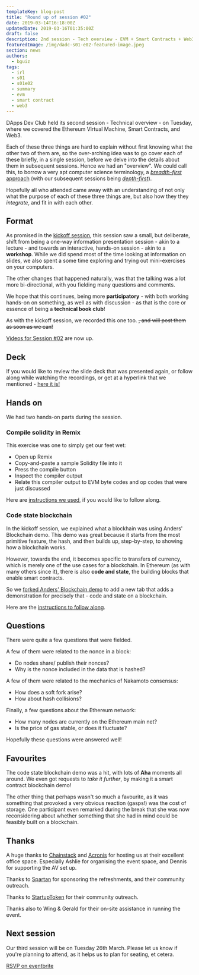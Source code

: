 ```yaml
---
templateKey: blog-post
title: "Round up of session #02"
date: 2019-03-14T16:18:00Z
updatedDate: 2019-03-16T01:35:00Z
draft: false
description: 2nd session - Tech overview - EVM + Smart Contracts + Web3
featuredImage: /img/dadc-s01-e02-featured-image.jpeg
section: news
authors:
  - bguiz
tags:
  - irl
  - s01
  - s01e02
  - summary
  - evm
  - smart contract
  - web3
---
```


DApps Dev Club held its second session - Technical overview - on Tuesday,
where we covered the Ethereum Virtual Machine, Smart Contracts, and Web3.

Each of these three things are hard to explain without first knowing what the other
two of them are, so the over-arching idea was to go cover each of these briefly,
in a single session, before we delve into the details about them in subsequent
sessions. Hence we had an "overview". We could call this, to borrow a very apt
computer science terminology, a
[*breadth-first* approach](https://en.wikipedia.org/wiki/Breadth-first_search)
(with our subsequent sessions being
[*depth-first*](https://en.wikipedia.org/wiki/Depth-first_search)).

Hopefully all who attended came away with an understanding of
not only what the purpose of each of these three things are, but also how
they they *integrate*, and fit in with each other.

<!-- excerpt -->

## Format

As promised in the [kickoff session](https://dappsdev.org/blog/2018-02-25-dapps-dev-club-kickoff-session/),
this session saw a small, but deliberate, shift from being a one-way information
presentation session - akin to a lecture - and towards an interactive, hands-on
session - akin to a **workshop**.
While we did spend most of the time looking at information on slides, we also spent a some time exploring and trying out  mini-exercises on your computers.

The other changes that happened naturally, was that the talking was a lot more
bi-directional, with you fielding many questions and comments.

We hope that this continues, being more **participatory** - with both working
hands-on on something, as well as with discussion - as that is the core or
essence of being a **technical book club**!

As with the kickoff session, we recorded this one too. ~~, and will post them as soon as we can!~~

[Videos for Session #02](/blog/2019-03-16-dapps-dev-club-2nd-session-videos/)
are now up.

## Deck

If you would like to review the slide deck that was presented again, or follow
along while watching the recordings, or get at a hyperlink that we mentioned -
[here it is!](https://dappsdev.org/deck/s01e02/ "DApps Dev Club S01E02 Slide Deck")

## Hands on

We had two hands-on parts during the session.

### Compile solidity in Remix

This exercise was one to simply get our feet wet:

- Open up Remix
- Copy-and-paste a sample Solidity file into it
- Press the compile button
- Inspect the compiler output
- Relate this compiler output to EVM byte codes and op codes that were just discussed

Here are [instructions we used](https://gist.github.com/bguiz/3d7048362323cc76931f72719972dc3b "compile and inspect solidity demo instructions"),
if you would like to follow along.

### Code state blockchain

In the kickoff session, we explained what a blockhain was using Anders' Blockchain demo.
This demo was great because it starts from the most primitive feature, the hash,
and then builds up, step-by-step, to showing how a blockchain works.

However, towards the end, it becomes specific to transfers of currency, which is
merely one of the use cases for a blockchain. In Ethereum (as with many others since it),
there is also **code and state**, the building blocks that enable smart contracts.

So we [forked Anders' Blockchain demo](https://github.com/anders94/blockchain-demo/compare/master...dapps-dev-club:feat/codestate)
to add a new tab that adds a demonstration for precisely that - code and state on a blockchain.

Here are the [instructions to follow along](https://gist.github.com/bguiz/d9737ab76bf58ab20b4884f3f15bcb39 "code state blockchain demo instructions").

## Questions

There were quite a few questions that were fielded.

A few of them were related to the nonce in a block:

- Do nodes share/ publish their nonces?
- Why is the nonce included in the data that is hashed?

A few of them were related to the mechanics of Nakamoto consensus:

- How does a soft fork arise?
- How about hash collisions?

Finally, a few questions about the Ethereum network:

- How many nodes are currently on the Ethereum main net?
- Is the price of gas stable, or does it fluctuate?

Hopefully these questions were answered well!

## Favourites

The code state blockchain demo was a hit, with lots of **Aha** moments all around.
We even got requests to *take it further*, by making it a smart contract blockchain demo!

The other thing that perhaps wasn't so much a favourite, as it was something that
provoked a very obvious reaction (gasps!) was the cost of storage. One
participant even remarked during the break that she was now reconsidering about
whether something that she had in mind could be feasibly built on a blockchain.

## Thanks

A huge thanks to [Chainstack](https://chainstack.com) and
[Acronis](https://www.acronis.com/)
for hosting us at their excellent office space. Especially
Ashlie for organising the event space, and Dennis for supporting the AV set up.

Thanks to [Spartan](https://spartangroup.io) for sponsoring the refreshments,
and their community outreach.

Thanks to [StartupToken](https://www.startuptoken.com) for their community
outreach.

Thanks also to Wing & Gerald for their on-site assistance in running the event.

## Next session

Our third session will be on Tuesday 26th March. Please let us know if you're
planning to attend, as it helps us to plan for seating, et cetera.

[RSVP on eventbrite](https://dappsdev-s01e03.eventbrite.com/)
